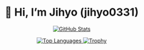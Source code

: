 <h1 align="center">👋 Hi, I’m Jihyo (jihyo0331)</h1>

<p align="center">
  <a href="https://github.com/jihyo0331">
    <img src="https://github-readme-stats.vercel.app/api?username=jihyo0331&show_icons=true&theme=dark&hide_border=true" alt="GitHub Stats" />
</p>
<p align="center">
  <img src="https://github-readme-stats.vercel.app/api/top-langs/?username=jihyo0331&layout=compact&langs_count=6&theme=dark&hide_border=true" alt="Top Languages" />
  <img src="https://github-profile-trophy.vercel.app/?username=jihyo0331&theme=dark&no-frame=true" alt="Trophy" />
</p>
